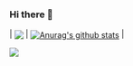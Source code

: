 ### Hi there 👋

| <a href="https://github.com/anuraghazra/github-readme-stats"><img align="center" src="https://github-readme-stats.vercel.app/api/top-langs/?username=nxlr&layout=compact&theme=chartreuse-dark&hide_border=true" /></a> | 
<a href="https://github.com/anuraghazra/github-readme-stats"><img align="center" src="https://github-readme-stats.vercel.app/api?username=nxlr&count_private=true&show_icons=true&hide=issues,prs&layout=compact&include_all_commits=true&hide_border=true&theme=chartreuse-dark" alt="Anurag's github stats" /></a> |

<a href="https://nxlr.github.io">
  <img align="center" src="https://github-readme-stats.vercel.app/api/pin/?username=nxlr&repo=nxlr.github.io&theme=chartreuse-dark" />
</a>


<!--
**nxlr/nxlr** is a ✨ _special_ ✨ repository because its `README.md` (this file) appears on your GitHub profile.

Here are some ideas to get you started:

- 🔭 I’m currently working on ...
- 🌱 I’m currently learning ...
- 👯 I’m looking to collaborate on ...
- 🤔 I’m looking for help with ...
- 💬 Ask me about ...
- 📫 How to reach me: ...
- 😄 Pronouns: ...
- ⚡ Fun fact: ...
-->
